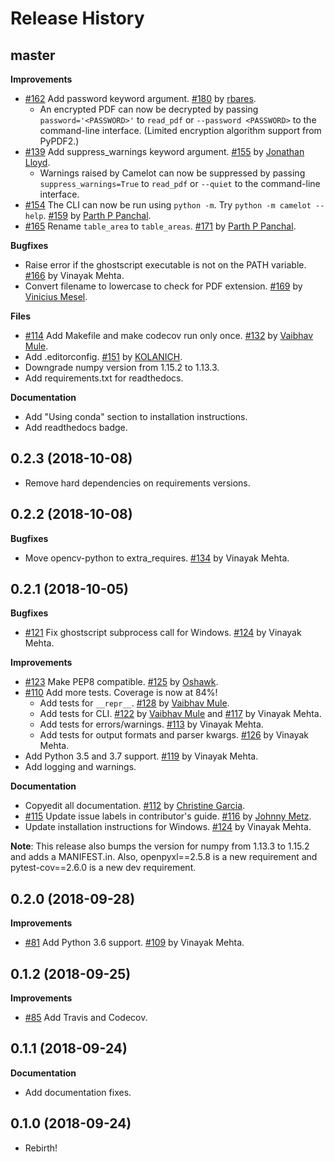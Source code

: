 Release History
===============

master
------

**Improvements**

* [#162](https://github.com/socialcopsdev/camelot/issues/162) Add password keyword argument. [#180](https://github.com/socialcopsdev/camelot/pull/180) by [rbares](https://github.com/rbares).
    * An encrypted PDF can now be decrypted by passing `password='<PASSWORD>'` to `read_pdf` or `--password <PASSWORD>` to the command-line interface. (Limited encryption algorithm support from PyPDF2.)
* [#139](https://github.com/socialcopsdev/camelot/issues/139) Add suppress_warnings keyword argument. [#155](https://github.com/socialcopsdev/camelot/pull/155) by [Jonathan Lloyd](https://github.com/jonathanlloyd).
    * Warnings raised by Camelot can now be suppressed by passing `suppress_warnings=True` to `read_pdf` or `--quiet` to the command-line interface.
* [#154](https://github.com/socialcopsdev/camelot/issues/154) The CLI can now be run using `python -m`. Try `python -m camelot --help`. [#159](https://github.com/socialcopsdev/camelot/pull/159) by [Parth P Panchal](https://github.com/pqrth).
* [#165](https://github.com/socialcopsdev/camelot/issues/165) Rename `table_area` to `table_areas`. [#171](https://github.com/socialcopsdev/camelot/pull/171) by [Parth P Panchal](https://github.com/pqrth).

**Bugfixes**

* Raise error if the ghostscript executable is not on the PATH variable. [#166](https://github.com/socialcopsdev/camelot/pull/166) by Vinayak Mehta.
* Convert filename to lowercase to check for PDF extension. [#169](https://github.com/socialcopsdev/camelot/pull/169) by [Vinicius Mesel](https://github.com/vmesel).

**Files**

* [#114](https://github.com/socialcopsdev/camelot/issues/114) Add Makefile and make codecov run only once. [#132](https://github.com/socialcopsdev/camelot/pull/132) by [Vaibhav Mule](https://github.com/vaibhavmule).
* Add .editorconfig. [#151](https://github.com/socialcopsdev/camelot/pull/151) by [KOLANICH](https://github.com/KOLANICH).
* Downgrade numpy version from 1.15.2 to 1.13.3.
* Add requirements.txt for readthedocs.

**Documentation**

* Add "Using conda" section to installation instructions.
* Add readthedocs badge.

0.2.3 (2018-10-08)
------------------

* Remove hard dependencies on requirements versions.

0.2.2 (2018-10-08)
------------------

**Bugfixes**

* Move opencv-python to extra\_requires. [#134](https://github.com/socialcopsdev/camelot/pull/134) by Vinayak Mehta.

0.2.1 (2018-10-05)
------------------

**Bugfixes**

* [#121](https://github.com/socialcopsdev/camelot/issues/121) Fix ghostscript subprocess call for Windows. [#124](https://github.com/socialcopsdev/camelot/pull/124) by Vinayak Mehta.

**Improvements**

* [#123](https://github.com/socialcopsdev/camelot/issues/123) Make PEP8 compatible. [#125](https://github.com/socialcopsdev/camelot/pull/125) by [Oshawk](https://github.com/Oshawk).
* [#110](https://github.com/socialcopsdev/camelot/issues/110) Add more tests. Coverage is now at 84%!
    * Add tests for `__repr__`. [#128](https://github.com/socialcopsdev/camelot/pull/128) by [Vaibhav Mule](https://github.com/vaibhavmule).
    * Add tests for CLI. [#122](https://github.com/socialcopsdev/camelot/pull/122) by [Vaibhav Mule](https://github.com/vaibhavmule) and [#117](https://github.com/socialcopsdev/camelot/pull/117) by Vinayak Mehta.
    * Add tests for errors/warnings. [#113](https://github.com/socialcopsdev/camelot/pull/113) by Vinayak Mehta.
    * Add tests for output formats and parser kwargs. [#126](https://github.com/socialcopsdev/camelot/pull/126) by Vinayak Mehta.
* Add Python 3.5 and 3.7 support. [#119](https://github.com/socialcopsdev/camelot/pull/119) by Vinayak Mehta.
* Add logging and warnings.

**Documentation**

* Copyedit all documentation. [#112](https://github.com/socialcopsdev/camelot/pull/112) by [Christine Garcia](https://github.com/christinegarcia).
* [#115](https://github.com/socialcopsdev/camelot/issues/115) Update issue labels in contributor's guide. [#116](https://github.com/socialcopsdev/camelot/pull/116) by [Johnny Metz](https://github.com/johnnymetz).
* Update installation instructions for Windows. [#124](https://github.com/socialcopsdev/camelot/pull/124) by Vinayak Mehta.

**Note**: This release also bumps the version for numpy from 1.13.3 to 1.15.2 and adds a MANIFEST.in. Also, openpyxl==2.5.8 is a new requirement and pytest-cov==2.6.0 is a new dev requirement.

0.2.0 (2018-09-28)
------------------

**Improvements**

* [#81](https://github.com/socialcopsdev/camelot/issues/81) Add Python 3.6 support. [#109](https://github.com/socialcopsdev/camelot/pull/109) by Vinayak Mehta.

0.1.2 (2018-09-25)
------------------

**Improvements**

* [#85](https://github.com/socialcopsdev/camelot/issues/85) Add Travis and Codecov.

0.1.1 (2018-09-24)
------------------

**Documentation**

* Add documentation fixes.

0.1.0 (2018-09-24)
------------------

* Rebirth!
